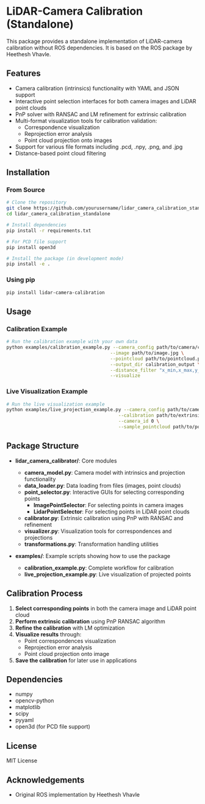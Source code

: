 # LiDAR-Camera Calibration (Standalone)

This package provides a standalone implementation of LiDAR-camera calibration without ROS dependencies. It is based on the ROS package by Heethesh Vhavle.

## Features

- Camera calibration (intrinsics) functionality with YAML and JSON support
- Interactive point selection interfaces for both camera images and LiDAR point clouds
- PnP solver with RANSAC and LM refinement for extrinsic calibration
- Multi-format visualization tools for calibration validation:
  - Correspondence visualization
  - Reprojection error analysis
  - Point cloud projection onto images
- Support for various file formats including .pcd, .npy, .png, and .jpg
- Distance-based point cloud filtering

## Installation

### From Source

```bash
# Clone the repository
git clone https://github.com/yourusername/lidar_camera_calibration_standalone.git
cd lidar_camera_calibration_standalone

# Install dependencies
pip install -r requirements.txt

# For PCD file support
pip install open3d

# Install the package (in development mode)
pip install -e .
```

### Using pip

```bash
pip install lidar-camera-calibration
```

## Usage

### Calibration Example

```bash
# Run the calibration example with your own data
python examples/calibration_example.py --camera_config path/to/camera/calibration.yaml \
                                      --image path/to/image.jpg \
                                      --pointcloud path/to/pointcloud.pcd \
                                      --output_dir calibration_output \
                                      --distance_filter "x_min,x_max,y_min,y_max,z_min,z_max" \
                                      --visualize
```

### Live Visualization Example

```bash
# Run the live visualization example
python examples/live_projection_example.py --camera_config path/to/camera/calibration.yaml \
                                         --calibration path/to/extrinsics.npz \
                                         --camera_id 0 \
                                         --sample_pointcloud path/to/pointcloud.pcd
```

## Package Structure

- **lidar_camera_calibrator/**: Core modules
  - **camera_model.py**: Camera model with intrinsics and projection functionality
  - **data_loader.py**: Data loading from files (images, point clouds)
  - **point_selector.py**: Interactive GUIs for selecting corresponding points
    - **ImagePointSelector**: For selecting points in camera images
    - **LidarPointSelector**: For selecting points in LiDAR point clouds
  - **calibrator.py**: Extrinsic calibration using PnP with RANSAC and refinement
  - **visualizer.py**: Visualization tools for correspondences and projections
  - **transformations.py**: Transformation handling utilities

- **examples/**: Example scripts showing how to use the package
  - **calibration_example.py**: Complete workflow for calibration
  - **live_projection_example.py**: Live visualization of projected points

## Calibration Process

1. **Select corresponding points** in both the camera image and LiDAR point cloud
2. **Perform extrinsic calibration** using PnP RANSAC algorithm
3. **Refine the calibration** with LM optimization
4. **Visualize results** through:
   - Point correspondences visualization
   - Reprojection error analysis 
   - Point cloud projection onto image
5. **Save the calibration** for later use in applications

## Dependencies

- numpy
- opencv-python
- matplotlib
- scipy
- pyyaml
- open3d (for PCD file support)

## License

MIT License

## Acknowledgements

- Original ROS implementation by Heethesh Vhavle